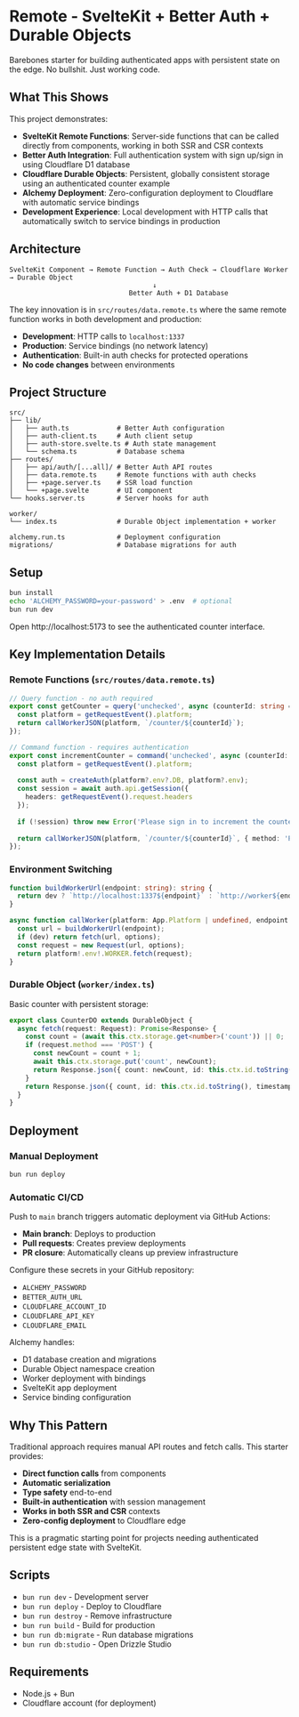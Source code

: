 # Remote - SvelteKit + Better Auth + Durable Objects

Barebones starter for building authenticated apps with persistent state on the edge. No bullshit. Just working code.

## What This Shows

This project demonstrates:

- **SvelteKit Remote Functions**: Server-side functions that can be called directly from components, working in both SSR and CSR contexts
- **Better Auth Integration**: Full authentication system with sign up/sign in using Cloudflare D1 database
- **Cloudflare Durable Objects**: Persistent, globally consistent storage using an authenticated counter example
- **Alchemy Deployment**: Zero-configuration deployment to Cloudflare with automatic service bindings
- **Development Experience**: Local development with HTTP calls that automatically switch to service bindings in production

## Architecture

```
SvelteKit Component → Remote Function → Auth Check → Cloudflare Worker → Durable Object
                                    ↓
                              Better Auth + D1 Database
```

The key innovation is in `src/routes/data.remote.ts` where the same remote function works in both development and production:

- **Development**: HTTP calls to `localhost:1337`
- **Production**: Service bindings (no network latency)
- **Authentication**: Built-in auth checks for protected operations
- **No code changes** between environments

## Project Structure

```
src/
├── lib/
│   ├── auth.ts            # Better Auth configuration
│   ├── auth-client.ts     # Auth client setup
│   ├── auth-store.svelte.ts # Auth state management
│   └── schema.ts          # Database schema
├── routes/
│   ├── api/auth/[...all]/ # Better Auth API routes
│   ├── data.remote.ts     # Remote functions with auth checks
│   ├── +page.server.ts    # SSR load function
│   └── +page.svelte       # UI component
└── hooks.server.ts        # Server hooks for auth

worker/
└── index.ts               # Durable Object implementation + worker

alchemy.run.ts             # Deployment configuration
migrations/                # Database migrations for auth
```

## Setup

```bash
bun install
echo 'ALCHEMY_PASSWORD=your-password' > .env  # optional
bun run dev
```

Open http://localhost:5173 to see the authenticated counter interface.

## Key Implementation Details

### Remote Functions (`src/routes/data.remote.ts`)

```typescript
// Query function - no auth required
export const getCounter = query('unchecked', async (counterId: string = 'default') => {
  const platform = getRequestEvent().platform;
  return callWorkerJSON(platform, `/counter/${counterId}`);
});

// Command function - requires authentication
export const incrementCounter = command('unchecked', async (counterId: string = 'default') => {
  const platform = getRequestEvent().platform;
  
  const auth = createAuth(platform?.env?.DB, platform?.env);
  const session = await auth.api.getSession({ 
    headers: getRequestEvent().request.headers 
  });
  
  if (!session) throw new Error('Please sign in to increment the counter');
  
  return callWorkerJSON(platform, `/counter/${counterId}`, { method: 'POST' });
});
```

### Environment Switching

```typescript
function buildWorkerUrl(endpoint: string): string {
  return dev ? `http://localhost:1337${endpoint}` : `http://worker${endpoint}`;
}

async function callWorker(platform: App.Platform | undefined, endpoint: string, options: RequestInit = {}): Promise<Response> {
  const url = buildWorkerUrl(endpoint);
  if (dev) return fetch(url, options);
  const request = new Request(url, options);
  return platform!.env!.WORKER.fetch(request);
}
```

### Durable Object (`worker/index.ts`)

Basic counter with persistent storage:

```typescript
export class CounterDO extends DurableObject {
  async fetch(request: Request): Promise<Response> {
    const count = (await this.ctx.storage.get<number>('count')) || 0;
    if (request.method === 'POST') {
      const newCount = count + 1;
      await this.ctx.storage.put('count', newCount);
      return Response.json({ count: newCount, id: this.ctx.id.toString(), timestamp: new Date().toISOString() });
    }
    return Response.json({ count, id: this.ctx.id.toString(), timestamp: new Date().toISOString() });
  }
}
```



## Deployment

### Manual Deployment
```bash
bun run deploy
```

### Automatic CI/CD
Push to `main` branch triggers automatic deployment via GitHub Actions:
- **Main branch**: Deploys to production
- **Pull requests**: Creates preview deployments  
- **PR closure**: Automatically cleans up preview infrastructure

Configure these secrets in your GitHub repository:
- `ALCHEMY_PASSWORD`
- `BETTER_AUTH_URL` 
- `CLOUDFLARE_ACCOUNT_ID`
- `CLOUDFLARE_API_KEY`
- `CLOUDFLARE_EMAIL`

Alchemy handles:
- D1 database creation and migrations
- Durable Object namespace creation  
- Worker deployment with bindings
- SvelteKit app deployment
- Service binding configuration

## Why This Pattern

Traditional approach requires manual API routes and fetch calls. This starter provides:
- **Direct function calls** from components
- **Automatic serialization** 
- **Type safety** end-to-end
- **Built-in authentication** with session management
- **Works in both SSR and CSR** contexts
- **Zero-config deployment** to Cloudflare edge

This is a pragmatic starting point for projects needing authenticated persistent edge state with SvelteKit.

## Scripts

- `bun run dev` - Development server
- `bun run deploy` - Deploy to Cloudflare
- `bun run destroy` - Remove infrastructure  
- `bun run build` - Build for production
- `bun run db:migrate` - Run database migrations
- `bun run db:studio` - Open Drizzle Studio

## Requirements

- Node.js + Bun
- Cloudflare account (for deployment)